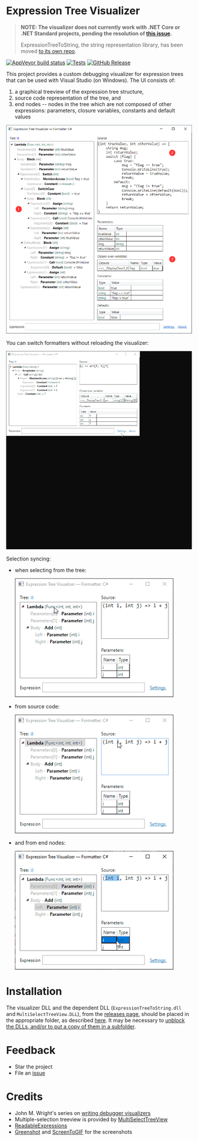 # Expression Tree Visualizer

> **NOTE: The visualizer does not currently work with .NET Core or .NET Standard projects, pending the resolution of [this issue](https://developercommunity.visualstudio.com/content/problem/562662/vs2019-custom-debugger-visualizer-for-net-fx-and-c.html#comment-865316).**
>
> ExpressionTreeToString, the string representation library, has been moved [to its own repo](https://github.com/zspitz/ExpressionTreeToString). 

[![AppVeyor build status](https://img.shields.io/appveyor/ci/zspitz/expressiontostring?style=flat&max-age=86400)](https://ci.appveyor.com/project/zspitz/expressiontostring) [![Tests](https://img.shields.io/appveyor/tests/zspitz/expressiontostring?compact_message&style=flat&max-age=86400)](https://ci.appveyor.com/project/zspitz/expressiontostring) [![GitHub Release](https://img.shields.io/github/release/zspitz/expressiontostring.svg?style=flat&max-age=86400)](https://github.com/zspitz/ExpressionToString/releases)

This project provides a custom debugging visualizer for expression trees that can be used with Visual Studio (on Windows). The UI consists of:

1. a graphical treeview of the expression tree structure,
2. source code representation of the tree, and
3. end nodes -- nodes in the tree which are not composed of other expressions: parameters, closure variables, constants and default values

![Screenshot](screenshot-01.png)

You can switch formatters without reloading the visualizer:

![Language switch](formatter-switch.gif)

Selection syncing:

* when selecting from the tree:

  ![Selection sync from tree](sync-from-tree.gif)

* from source code:

  ![Selection sync from source code](sync-from-code.gif)

* and from end nodes:

  ![Selection sync from end nodes](sync-from-endnodes.gif)
  
# Installation

The visualizer DLL and the dependent DLL (`ExpressionTreeToString.dll` and `MultiSelectTreeView.DLL`), from the [releases page](https://github.com/zspitz/ExpressionToString/releases), should be placed in the appropriate folder, as described [here](https://docs.microsoft.com/en-us/visualstudio/debugger/how-to-install-a-visualizer). It may be necessary to [unblock the DLLs, and/or to put a copy of them in a subfolder](https://github.com/zspitz/ExpressionToString/wiki/Troubleshooting-visualizer-installation).

# Feedback

* Star the project
* File an [issue](https://github.com/zspitz/ExpressionToString/issues)

# Credits

* John M. Wright's series on [writing debugger visualizers](https://wrightfully.com/writing-a-readonly-debugger-visualizer)
* Multiple-selection treeview is provided by [MultiSelectTreeView](https://github.com/ygoe/MultiSelectTreeView)
* [ReadableExpressions](https://github.com/agileobjects/ReadableExpressions)
* [Greenshot](https://getgreenshot.org/) and [ScreenToGIF](https://www.screentogif.com/) for the screenshots
